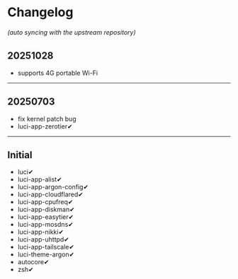# Changelog
###### (auto syncing with the upstream repository)

## 20251028
* supports 4G portable Wi-Fi

---

## 20250703
* fix kernel patch bug
* luci-app-zerotier✔

---

## Initial
* luci✔
* luci-app-alist✔
* luci-app-argon-config✔
* luci-app-cloudflared✔
* luci-app-cpufreq✔
* luci-app-diskman✔
* luci-app-easytier✔
* luci-app-mosdns✔
* luci-app-nikki✔
* luci-app-uhttpd✔
* luci-app-tailscale✔
* luci-theme-argon✔
* autocore✔
* zsh✔